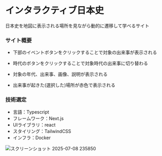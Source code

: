 # インタラクティブ日本史

 日本史を地図に表示される場所を見ながら動的に遷移して学べるサイト

### サイト概要
- 下部のイベントボタンをクリックすることで対象の出来事が表示される

- 時代のボタンをクリックすることで対象時代の出来事に切り替わる

- 対象の年代、出来事、画像、説明が表示される

- 出来事が起きた(選択した)場所が赤色で表示される

### 技術選定
- 言語：Typescript
- フレームワーク：Next.js
- UIライブラリ：react
- スタイリング：TailwindCSS
- インフラ：Docker

![スクリーンショット 2025-07-08 235850](https://github.com/user-attachments/assets/f8056a01-7ed3-4632-a293-1e7920359191)
